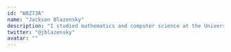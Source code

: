 ```yaml
---
id: "W8Z73A"
name: "Jackson Blazensky"
description: "I studied mathematics and computer science at the University of California Santa Barbara. From then until now I have worked on applied cryptography in the blockchain context. I lead applied cryptography at Edge & Node and the SnarkForce, where we apply bleeding edge cryptography including SNARKs to The Graph Network."
twitter: "@jblazensky"
avatar: ""
---
```

